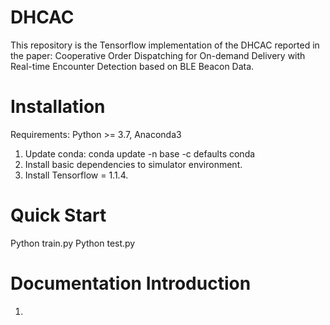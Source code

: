 # DHCAC

This repository is the Tensorflow implementation of the DHCAC reported in the paper:
Cooperative Order Dispatching for On-demand Delivery with Real-time Encounter Detection based on BLE Beacon Data.


# Installation
Requirements: Python >= 3.7, Anaconda3
1. Update conda:
conda update -n base -c defaults conda
2. Install basic dependencies to simulator environment.
3. Install Tensorflow = 1.1.4.

# Quick Start
Python train.py
Python test.py

# Documentation Introduction
1. 
